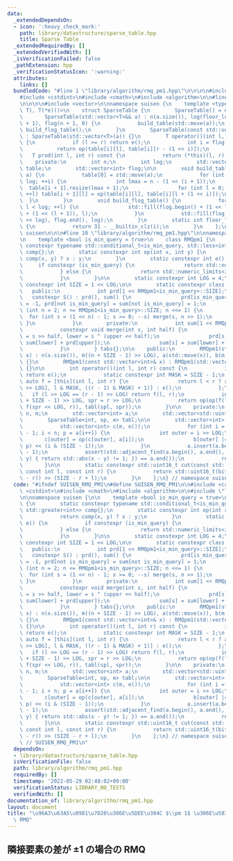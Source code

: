```yaml
---
data:
  _extendedDependsOn:
  - icon: ':heavy_check_mark:'
    path: library/datastructure/sparse_table.hpp
    title: Sparse Table
  _extendedRequiredBy: []
  _extendedVerifiedWith: []
  _isVerificationFailed: false
  _pathExtension: hpp
  _verificationStatusIcon: ':warning:'
  attributes:
    links: []
  bundledCode: "#line 1 \"library/algorithm/rmq_pm1.hpp\"\n\n\n\n#include <cassert>\n\
    #include <cstdint>\n#include <cmath>\n#include <algorithm>\n\n#line 1 \"library/datastructure/sparse_table.hpp\"\
    \n\n\n\n#include <vector>\n\nnamespace suisen {\n    template <typename T, T(*op)(T,\
    \ T), T(*e)()>\n    struct SparseTable {\n        SparseTable() = default;\n \
    \       SparseTable(std::vector<T>&& a) : n(a.size()), log(floor_log2(n)), table(log\
    \ + 1), flog(n + 1, 0) {\n            build_table(std::move(a));\n           \
    \ build_flog_table();\n        }\n        SparseTable(const std::vector<T>& a)\
    \ : SparseTable(std::vector<T>(a)) {}\n        T operator()(int l, int r) const\
    \ {\n            if (l >= r) return e();\n            int i = flog[r - l];\n \
    \           return op(table[i][l], table[i][r - (1 << i)]);\n        }\n     \
    \   T prod(int l, int r) const {\n            return (*this)(l, r);\n        }\n\
    \    private:\n        int n;\n        int log;\n        std::vector<std::vector<T>>\
    \ table;\n        std::vector<int> flog;\n\n        void build_table(std::vector<T>&&\
    \ a) {\n            table[0] = std::move(a);\n            for (int i = 0; i <\
    \ log; ++i) {\n                int lmax = n - (1 << (i + 1));\n              \
    \  table[i + 1].resize(lmax + 1);\n                for (int l = 0; l <= lmax;\
    \ ++l) table[i + 1][l] = op(table[i][l], table[i][l + (1 << i)]);\n          \
    \  }\n        }\n        void build_flog_table() {\n            for (int l = 0;\
    \ l < log; ++l) {\n                std::fill(flog.begin() + (1 << l), flog.begin()\
    \ + (1 << (l + 1)), l);\n            }\n            std::fill(flog.begin() + (1\
    \ << log), flog.end(), log);\n        }\n        static int floor_log2(int i)\
    \ {\n            return 31 - __builtin_clz(i);\n        }\n    };\n} // namespace\
    \ suisen\n\n\n#line 10 \"library/algorithm/rmq_pm1.hpp\"\n\nnamespace suisen {\n\
    \n    template <bool is_min_query = true>\n    class RMQpm1 {\n        static\
    \ constexpr typename std::conditional_t<is_min_query, std::less<int>, std::greater<int>>\
    \ comp{};\n        static constexpr int op(int x, int y) {\n            return\
    \ comp(x, y) ? x : y;\n        }\n        static constexpr int e() {\n       \
    \     if constexpr (is_min_query) {\n                return std::numeric_limits<int>::max();\n\
    \            } else {\n                return std::numeric_limits<int>::min();\n\
    \            }\n        }\n\n        static constexpr int LOG = 4;\n        static\
    \ constexpr int SIZE = 1 << LOG;\n\n        static constexpr class S {\n     \
    \   public:\n            int prd[1 << RMQpm1<is_min_query>::SIZE];\n         \
    \   constexpr S() : prd(), sum() {\n                prd[is_min_query] = sum[is_min_query]\
    \ = -1, prd[not is_min_query] = sum[not is_min_query] = 1;\n                for\
    \ (int n = 2; n <= RMQpm1<is_min_query>::SIZE; n <<= 1) {\n                  \
    \  for (int s = (1 << n) - 1; s >= 0; --s) merge(s, n >> 1);\n               \
    \ }\n            }\n        private:\n            int sum[1 << RMQpm1<is_min_query>::SIZE];\n\
    \            constexpr void merge(int s, int half) {\n                int upper\
    \ = s >> half, lower = s ^ (upper << half);\n                prd[s] = RMQpm1<is_min_query>::op(prd[lower],\
    \ sum[lower] + prd[upper]);\n                sum[s] = sum[lower] + sum[upper];\n\
    \            }\n        } tabs{};\n\n    public:\n        RMQpm1(std::vector<int>&&\
    \ x) : n(x.size()), m((n + SIZE - 1) >> LOG), a(std::move(x)), b(m, 0), tabl(build())\
    \ {}\n        RMQpm1(const std::vector<int>& x) : RMQpm1(std::vector<int>(x))\
    \ {}\n\n        int operator()(int l, int r) const {\n            if (l >= r)\
    \ return e();\n            static constexpr int MASK = SIZE - 1;\n           \
    \ auto f = [this](int l, int r) {\n                return l < r ? a[l] + tabs.prd[cut(b[l\
    \ >> LOG], l & MASK, ((r - 1) & MASK) + 1)] : e();\n            };\n         \
    \   if (l >> LOG == (r - 1) >> LOG) return f(l, r);\n            int spl = (l\
    \ + SIZE - 1) >> LOG, spr = r >> LOG;\n            return op(op(f(l, spl << LOG),\
    \ f(spr << LOG, r)), tabl(spl, spr));\n        }\n\n    private:\n        int\
    \ n, m;\n        std::vector<int> a;\n        std::vector<std::uint16_t> b;\n\
    \        SparseTable<int, op, e> tabl;\n\n        std::vector<int> build() {\n\
    \            std::vector<int> c(m, e());\n            for (int i = 0, p = a[0]\
    \ - 1; i < n; p = a[i++]) {\n                int outer = i >> LOG;\n         \
    \       c[outer] = op(c[outer], a[i]);\n                b[outer] |= comp(a[i],\
    \ p) << (i & (SIZE - 1));\n            }\n            a.insert(a.begin(), a[0]\
    \ - 1);\n            assert(std::adjacent_find(a.begin(), a.end(), [](int x, int\
    \ y) { return std::abs(x - y) != 1; }) == a.end());\n            return c;\n \
    \       }\n\n        static constexpr std::uint16_t cut(const std::uint16_t bits,\
    \ const int l, const int r) {\n            return std::uint16_t(bits << (SIZE\
    \ - r)) >> (SIZE - r + l);\n        }\n    };\n} // namespace suisen\n\n\n"
  code: "#ifndef SUISEN_RMQ_PM1\n#define SUISEN_RMQ_PM1\n\n#include <cassert>\n#include\
    \ <cstdint>\n#include <cmath>\n#include <algorithm>\n\n#include \"library/datastructure/sparse_table.hpp\"\
    \n\nnamespace suisen {\n\n    template <bool is_min_query = true>\n    class RMQpm1\
    \ {\n        static constexpr typename std::conditional_t<is_min_query, std::less<int>,\
    \ std::greater<int>> comp{};\n        static constexpr int op(int x, int y) {\n\
    \            return comp(x, y) ? x : y;\n        }\n        static constexpr int\
    \ e() {\n            if constexpr (is_min_query) {\n                return std::numeric_limits<int>::max();\n\
    \            } else {\n                return std::numeric_limits<int>::min();\n\
    \            }\n        }\n\n        static constexpr int LOG = 4;\n        static\
    \ constexpr int SIZE = 1 << LOG;\n\n        static constexpr class S {\n     \
    \   public:\n            int prd[1 << RMQpm1<is_min_query>::SIZE];\n         \
    \   constexpr S() : prd(), sum() {\n                prd[is_min_query] = sum[is_min_query]\
    \ = -1, prd[not is_min_query] = sum[not is_min_query] = 1;\n                for\
    \ (int n = 2; n <= RMQpm1<is_min_query>::SIZE; n <<= 1) {\n                  \
    \  for (int s = (1 << n) - 1; s >= 0; --s) merge(s, n >> 1);\n               \
    \ }\n            }\n        private:\n            int sum[1 << RMQpm1<is_min_query>::SIZE];\n\
    \            constexpr void merge(int s, int half) {\n                int upper\
    \ = s >> half, lower = s ^ (upper << half);\n                prd[s] = RMQpm1<is_min_query>::op(prd[lower],\
    \ sum[lower] + prd[upper]);\n                sum[s] = sum[lower] + sum[upper];\n\
    \            }\n        } tabs{};\n\n    public:\n        RMQpm1(std::vector<int>&&\
    \ x) : n(x.size()), m((n + SIZE - 1) >> LOG), a(std::move(x)), b(m, 0), tabl(build())\
    \ {}\n        RMQpm1(const std::vector<int>& x) : RMQpm1(std::vector<int>(x))\
    \ {}\n\n        int operator()(int l, int r) const {\n            if (l >= r)\
    \ return e();\n            static constexpr int MASK = SIZE - 1;\n           \
    \ auto f = [this](int l, int r) {\n                return l < r ? a[l] + tabs.prd[cut(b[l\
    \ >> LOG], l & MASK, ((r - 1) & MASK) + 1)] : e();\n            };\n         \
    \   if (l >> LOG == (r - 1) >> LOG) return f(l, r);\n            int spl = (l\
    \ + SIZE - 1) >> LOG, spr = r >> LOG;\n            return op(op(f(l, spl << LOG),\
    \ f(spr << LOG, r)), tabl(spl, spr));\n        }\n\n    private:\n        int\
    \ n, m;\n        std::vector<int> a;\n        std::vector<std::uint16_t> b;\n\
    \        SparseTable<int, op, e> tabl;\n\n        std::vector<int> build() {\n\
    \            std::vector<int> c(m, e());\n            for (int i = 0, p = a[0]\
    \ - 1; i < n; p = a[i++]) {\n                int outer = i >> LOG;\n         \
    \       c[outer] = op(c[outer], a[i]);\n                b[outer] |= comp(a[i],\
    \ p) << (i & (SIZE - 1));\n            }\n            a.insert(a.begin(), a[0]\
    \ - 1);\n            assert(std::adjacent_find(a.begin(), a.end(), [](int x, int\
    \ y) { return std::abs(x - y) != 1; }) == a.end());\n            return c;\n \
    \       }\n\n        static constexpr std::uint16_t cut(const std::uint16_t bits,\
    \ const int l, const int r) {\n            return std::uint16_t(bits << (SIZE\
    \ - r)) >> (SIZE - r + l);\n        }\n    };\n} // namespace suisen\n\n#endif\
    \ // SUISEN_RMQ_PM1\n"
  dependsOn:
  - library/datastructure/sparse_table.hpp
  isVerificationFile: false
  path: library/algorithm/rmq_pm1.hpp
  requiredBy: []
  timestamp: '2022-05-29 02:48:02+09:00'
  verificationStatus: LIBRARY_NO_TESTS
  verifiedWith: []
documentation_of: library/algorithm/rmq_pm1.hpp
layout: document
title: "\u96A3\u63A5\u8981\u7D20\u306E\u5DEE\u304C $\\pm 1$ \u306E\u5834\u5408\u306E\
  \ RMQ"
---
```

## 隣接要素の差が $\pm 1$ の場合の RMQ
